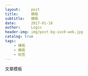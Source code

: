 ```yaml
---
layout:     post
title:      模板
subtitle:   模板
date:       2017-01-18
author:     Logic
header-img: img/post-bg-ios9-web.jpg
catalog: true
tags:
    - 模板
    - 模板
    - 标签
---
```


文章模板